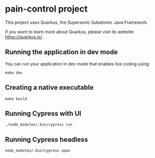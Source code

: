 # pain-control project

This project uses Quarkus, the Supersonic Subatomic Java Framework.

If you want to learn more about Quarkus, please visit its website: https://quarkus.io/ .

## Running the application in dev mode

You can run your application in dev mode that enables live coding using:
```
make dev
```

## Creating a native executable

```
make build
```

## Running Cypress with UI

```
./node_modules/.bin/cypress run
```
## Running Cypress headless

```
node_modules/.bin/cypress open
```